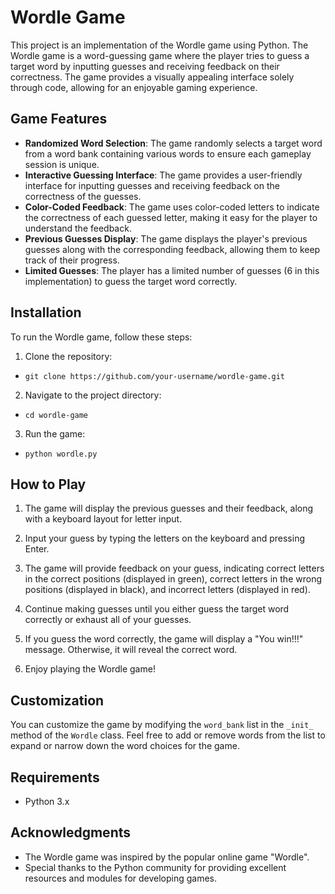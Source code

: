 # Wordle Game

This project is an implementation of the Wordle game using Python. The Wordle game is a word-guessing game where the player tries to guess a target word by inputting guesses and receiving feedback on their correctness. The game provides a visually appealing interface solely through code, allowing for an enjoyable gaming experience.

## Game Features

- **Randomized Word Selection**: The game randomly selects a target word from a word bank containing various words to ensure each gameplay session is unique.
- **Interactive Guessing Interface**: The game provides a user-friendly interface for inputting guesses and receiving feedback on the correctness of the guesses.
- **Color-Coded Feedback**: The game uses color-coded letters to indicate the correctness of each guessed letter, making it easy for the player to understand the feedback.
- **Previous Guesses Display**: The game displays the player's previous guesses along with the corresponding feedback, allowing them to keep track of their progress.
- **Limited Guesses**: The player has a limited number of guesses (6 in this implementation) to guess the target word correctly.

## Installation

To run the Wordle game, follow these steps:

1. Clone the repository:
  - ```git clone https://github.com/your-username/wordle-game.git```
2. Navigate to the project directory:
  - ```cd wordle-game```
3. Run the game:
  - ```python wordle.py```

## How to Play

1. The game will display the previous guesses and their feedback, along with a keyboard layout for letter input.

2. Input your guess by typing the letters on the keyboard and pressing Enter.

3. The game will provide feedback on your guess, indicating correct letters in the correct positions (displayed in green), correct letters in the wrong positions (displayed in black), and incorrect letters (displayed in red).

4. Continue making guesses until you either guess the target word correctly or exhaust all of your guesses.

5. If you guess the word correctly, the game will display a "You win!!!" message. Otherwise, it will reveal the correct word.

6. Enjoy playing the Wordle game!

## Customization

You can customize the game by modifying the `word_bank` list in the `_init_` method of the `Wordle` class. Feel free to add or remove words from the list to expand or narrow down the word choices for the game.

## Requirements

- Python 3.x

## Acknowledgments

- The Wordle game was inspired by the popular online game "Wordle".
- Special thanks to the Python community for providing excellent resources and modules for developing games.
